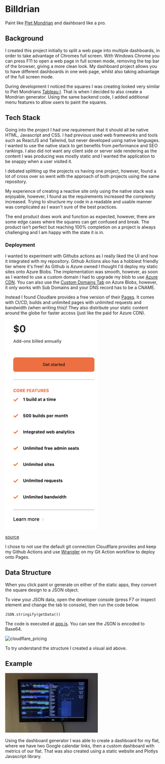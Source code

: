# Billdrian

Paint like [Piet Mondrian](https://en.wikipedia.org/wiki/Piet_Mondrian) and dashboard like a pro.

## Background

I created this project initially to split a web page into multiple dashboards, in order to take advantage of Chromes full screen. With Windows Chrome you can press F11 to open a web page in full screen mode, removing the top bar of the browser, giving a more clean look. My dashboard project allows you to have different dashboards in one web page, whilst also taking advantage of the full screen mode.

During development I noticed the squares I was creating looked very similar to Piet Mondrians [Tableau I](https://www.piet-mondrian.org/tableau-i.jsp). That is when I decided to also create a Mondrian generator. Using the same backend code, I added additional menu features to allow users to paint the squares.

## Tech Stack

Going into the project I had one requirement that it should all be native HTML, Javascript and CSS. I had previous used web frameworks and tools such as ReactJS and Tailwind, but never developed using native languages. I wanted to use the native stack to get benefits from performance and SEO rankings. I also did not want any client side or server side rendering as the content I was producing was mostly static and I wanted the application to be snappy when a user visited it.

I debated splitting up the projects vs having one project, however, found a lot of cross over so went with the approach of both projects using the same repository.

My experience of creating a reactive site only using the native stack was enjoyable, however, I found as the requirements increased the complexity increased. Trying to structure my code in a readable and usable manner was complicated as I wasn't sure of the best practices.

The end product does work and function as expected, however, there are some edge cases where the squares can get confused and break. The product isn't perfect but reaching 100% completion on a project is always challenging and I am happy with the state it is in.

### Deployment

I wanted to experiment with Githubs actions as I really liked the UI and how it integrated with my repository. Github Actions also has a hobbiest friendly tier where it's free! As Github is Azure owned I thought I'd deploy my static sites onto Azure Blobs. The implementation was smooth, however, as soon as I wanted to use a custom domain I had to upgrade my blob to use [Azure CDN](https://learn.microsoft.com/en-us/azure/cdn/cdn-overview). You can also use the [Custom Domains Tab](https://learn.microsoft.com/en-us/entra/fundamentals/add-custom-domain) on Azure Blobs, however, it only works with Sub Domains and your DNS record has to be a CNAME.

Instead I found Cloudlare provides a free version of their [Pages](https://pages.cloudflare.com). It comes with CI/CD, builds and unlimited pages with unlimited requests and bandwidth (when writing this)! They also distribute your static content around the globe for faster access (just like the paid for Azure CDN). 

<img src="assets/cloudflare_pricing.png" width="300" alt="cloudflare_pricing">

[source](https://www.cloudflare.com/en-gb/plans/developer-platform/)

I chose to not use the default git connection Cloudflare provides and keep my Github Actions and use [Wrangler](https://www.npmjs.com/package/wrangler) on my Git Action workflow to deploy onto Pages.

## Data Structure

When you click paint or generate on either of the static apps, they convert the square design to a JSON object.

To view your JSON data, open the developer console (press F7 or inspect element and change the tab to console), then run the code below.

    JSON.stringify(getData())

The code is executed at [app.js](scripts/app.js#L154). You can see the JSON is encoded to Base64.

<img src="assets/design.jpg" width="300" alt="cloudflare_pricing">

To try understand the structure I created a visual aid above.

## Example

<img src="assets/example.png" width="300" alt="cloudflare_pricing">

Using the dashboard generator I was able to create a dashboard for my flat, where we have two Google calendar links, then a custom dashboard with metrics of our flat. That was also created using a static website and Plotlys Javascript library.